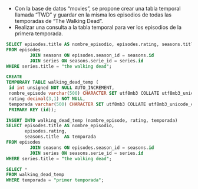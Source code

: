 - Con la base de datos “movies”, se propone crear una tabla temporal llamada “TWD” y guardar en la misma los episodios
  de todas las temporadas de “The Walking Dead”.
- Realizar una consulta a la tabla temporal para ver los episodios de la primera temporada.

~~~~sql
SELECT episodes.title AS nombre_episodio, episodes.rating, seasons.title AS temporada
FROM episodes
         JOIN seasons ON episodes.season_id = seasons.id
         JOIN series ON seasons.serie_id = series.id
WHERE series.title = "the walking dead";
~~~~

~~~~sql
CREATE
TEMPORARY TABLE walking_dead_temp (
 id int unsigned NOT NULL AUTO_INCREMENT,
 nombre_episode varchar(500) CHARACTER SET utf8mb3 COLLATE utf8mb3_unicode_ci DEFAULT NULL,
 rating decimal(3,1) NOT NULL,
 temporada varchar(500) CHARACTER SET utf8mb3 COLLATE utf8mb3_unicode_ci DEFAULT NULL,
 PRIMARY KEY (id));
~~~~

~~~~sql
INSERT INTO walking_dead_temp (nombre_episode, rating, temporada)
SELECT episodes.title AS nombre_episodio,
       episodes.rating,
       seasons.title  AS temporada
FROM episodes
         JOIN seasons ON episodes.season_id = seasons.id
         JOIN series ON seasons.serie_id = series.id
WHERE series.title = "the walking dead";
~~~~

~~~~sql
SELECT *
FROM walking_dead_temp
WHERE temporada = "primer temporada";
~~~~
